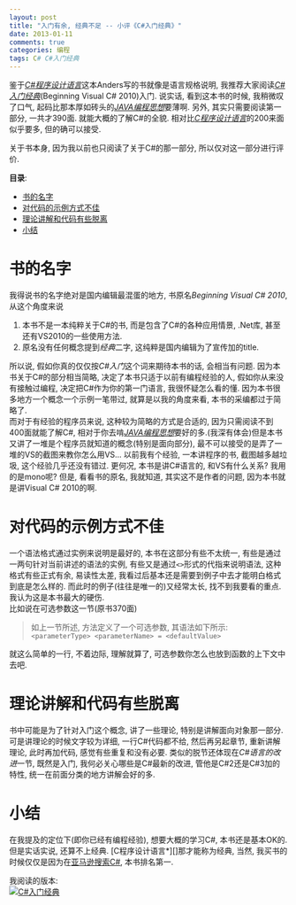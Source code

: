 ```yaml
---
layout: post
title: "入门有余, 经典不足 -- 小评《C#入门经典》"
date: 2013-01-11
comments: true
categories: 编程
tags: C# C#入门经典
---
```

 
鉴于[*C#程序设计语言*][]这本Anders写的书就像是语言规格说明, 我推荐大家阅读[*C#入门经典*][](Beginning Visual C# 2010)入门.  说实话, 看到这本书的时候, 我稍微叹了口气, 起码比那本厚如砖头的[*JAVA编程思想*][]要薄啊.  另外, 其实只需要阅读第一部分, 一共才390面.  就能大概的了解C#的全貌.  相对比[*C程序设计语言*]的200来面似乎要多, 但的确可以接受. 

关于书本身, 因为我以前也只阅读了关于C#的那一部分, 所以仅对这一部分进行评价.  
<!-- more -->
<!-- toc-begin -->
**目录**:

* [书的名字](#书的名字)
* [对代码的示例方式不佳](#对代码的示例方式不佳)
* [理论讲解和代码有些脱离](#理论讲解和代码有些脱离)
* [小结](#小结)

<!-- toc-end -->

# 书的名字
我得说书的名字绝对是国内编辑最混蛋的地方, 书原名*Beginning Visual C# 2010*, 从这个角度来说

1. 本书不是一本纯粹关于C#的书, 而是包含了C#的各种应用情景, .Net库, 甚至还有VS2010的一些使用方法.
2. 原名没有任何概念提到*经典*二字, 这纯粹是国内编辑为了宣传加的title.

所以说, 假如你真的仅仅按*C#入门*这个词来期待本书的话, 会相当有问题.  因为本书关于C#的部分相当简略, 决定了本书只适于以前有编程经验的人, 假如你从来没有接触过编程, 决定把C#作为你的第一门语言, 我很怀疑怎么看的懂.  因为本书很多地方一个概念一个示例一笔带过, 就算是以我的角度来看, 本书的采编都过于简略了.  
而对于有经验的程序员来说, 这种较为简略的方式是合适的, 因为只需阅读不到400面就能了解C#, 相对于你去啃[*JAVA编程思想*][]要好的多.(我深有体会)但是本书又讲了一堆是个程序员就知道的概念(特别是面向部分), 最不可以接受的是弄了一堆的VS的截图来教你怎么用VS... 以前我有个经验, 一本讲程序的书, 截图越多越垃圾, 这个经验几乎还没有错过.  更何况, 本书是讲C#语言的, 和VS有什么关系? 我用的是mono呢?  但是, 看看书的原名, 我就知道, 其实这不是作者的问题, 因为本书就是讲Visual C# 2010的啊.  

# 对代码的示例方式不佳
一个语法格式通过实例来说明是最好的, 本书在这部分有些不太统一, 有些是通过一两句针对当前讲述的语法的实例,  有些又是通过`<>`形式的代指来说明语法, 这种格式有些正式有余, 易读性太差, 我看过后基本还是需要到例子中去才能明白格式到底是怎么样的.  而此时的例子(往往是唯一的)又经常太长, 找不到我要看的重点.  我认为这是本书最大的硬伤.  
比如说在可选参数这一节(原书370面)

> 如上一节所述, 方法定义了一个可选参数, 其语法如下所示:
> `<parameterType> <parameterName> = <defaultValue>`

就这么简单的一行, 不着边际, 理解就算了, 可选参数你怎么也放到函数的上下文中去吧.

# 理论讲解和代码有些脱离
书中可能是为了针对入门这个概念, 讲了一些理论, 特别是讲解面向对象那一部分.  可是讲理论的时候文字较为详细, 一行C#代码都不给, 然后再另起章节, 重新讲解理论, 此时再加代码, 感觉有些重复和没有必要.  类似的脱节还体现在*C#语言的改进*一节, 既然是入门, 我何必关心哪些是C#最新的改进, 管他是C#2还是C#3加的特性, 统一在前面分类的地方讲解会好的多.

# 小结
在我提及的定位下(即你已经有编程经验), 想要大概的学习C#, 本书还是基本OK的.  但是实话实说, 还算不上经典.  [C程序设计语言*][]那才能称为经典, 当然, 我买书的时候仅仅是因为在[亚马逊搜索C#](http://www.amazon.cn/s/?_encoding=UTF8&camp=536&creative=3132&field-keywords=C%23&linkCode=ur2&tag=jtianlinsblog-23&url=search-alias%3Daps), 本书排名第一.  

我阅读的版本:  
[![C#入门经典](/public/images/2013/Beginning.Visual.C%23.2010.jpg)](http://www.amazon.cn/gp/product/B004EPZ43A/ref=as_li_ss_tl?ie=UTF8&camp=536&creative=3132&creativeASIN=B004EPZ43A&linkCode=as2&tag=jtianlinsblog-23)


[*C程序设计语言*]: http://www.amazon.cn/gp/product/B0011425T8/ref=as_li_ss_tl?ie=UTF8&tag=jtianlinsblog-23&linkCode=as2&camp=536&creative=3132&creativeASIN=B0011425T8
[*C#入门经典*]: http://www.amazon.cn/gp/product/B004EPZ43A/ref=as_li_ss_tl?ie=UTF8&camp=536&creative=3132&creativeASIN=B004EPZ43A&linkCode=as2&tag=jtianlinsblog-23
[*C#程序设计语言*]: http://www.amazon.cn/gp/product/B005FOV7IK/ref=as_li_ss_tl?ie=UTF8&tag=jtianlinsblog-23&linkCode=as2&camp=536&creative=3132&creativeASIN=B005FOV7IK 
[*JAVA编程思想*]: http://www.amazon.cn/gp/product/B0011F7WU4/ref=as_li_ss_tl?ie=UTF8&camp=536&creative=3132&creativeASIN=B0011F7WU4&linkCode=as2&tag=jtianlinsblog-23
